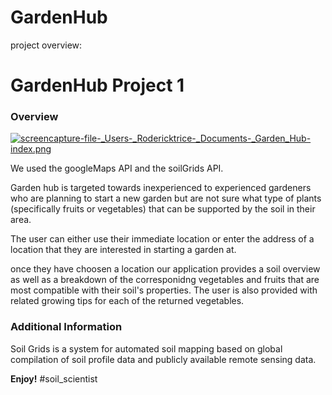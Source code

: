# GardenHub
project overview:
# GardenHub Project 1

### Overview

[![screencapture-file-_Users-_Rodericktrice-_Documents-_Garden_Hub-index.png](https://s15.postimg.cc/wvujjibaz/screencapture-file-_Users-_Rodericktrice-_Documents-_Garden_Hub-index.png)](https://postimg.cc/image/tozzzvquv/)

We used the googleMaps API and the soilGrids API.

Garden hub is targeted towards inexperienced to experienced gardeners who are planning to start a new garden but are not sure
what type of plants (specifically fruits or vegetables) that can be supported by the soil in their area.

The user can either use their immediate location or enter the address of a location that they are interested in starting a garden at. 

once they have choosen a location our application provides a soil overview as well as a breakdown of the corresponidng vegetables and fruits that are most compatible with their soil's properties. The user is also provided with related growing tips for each of the returned vegetables. 

### Additional Information
Soil Grids is a system for automated soil mapping based on global compilation of soil profile data and publicly available remote sensing data.


**Enjoy!**
#soil_scientist
